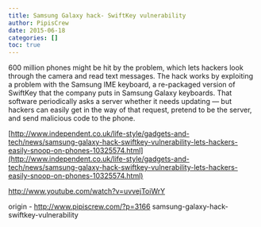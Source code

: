 ```yaml
---
title: Samsung Galaxy hack- SwiftKey vulnerability
author: PipisCrew
date: 2015-06-18
categories: []
toc: true
---
```


600 million phones might be hit by the problem, which lets hackers look through the camera and read text messages. The hack works by exploiting a problem with the Samsung IME keyboard, a re-packaged version of SwiftKey that the company puts in Samsung Galaxy keyboards. That software periodically asks a server whether it needs updating — but hackers can easily get in the way of that request, pretend to be the server, and send malicious code to the phone.

[http://www.independent.co.uk/life-style/gadgets-and-tech/news/samsung-galaxy-hack-swiftkey-vulnerability-lets-hackers-easily-snoop-on-phones-10325574.html](http://www.independent.co.uk/life-style/gadgets-and-tech/news/samsung-galaxy-hack-swiftkey-vulnerability-lets-hackers-easily-snoop-on-phones-10325574.html)

http://www.youtube.com/watch?v=uvvejToiWrY

origin - http://www.pipiscrew.com/?p=3166 samsung-galaxy-hack-swiftkey-vulnerability